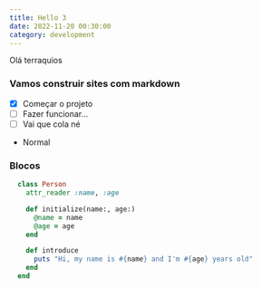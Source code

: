 ```yaml
---
title: Hello 3
date: 2022-11-20 00:30:00
category: development
---
```


Olá terraquios

### **Vamos construir sites com markdown**

- [x] Começar o projeto
- [ ] Fazer funcionar...
- [ ] Vai que cola né

- Normal

### Blocos

```ruby
  class Person
    attr_reader :name, :age

    def initialize(name:, age:)
      @name = name
      @age = age
    end

    def introduce
      puts "Hi, my name is #{name} and I'm #{age} years old"
    end
  end
```
